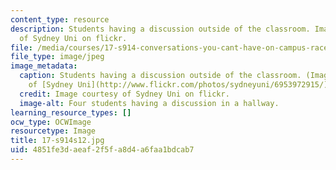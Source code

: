```yaml
---
content_type: resource
description: Students having a discussion outside of the classroom. Image courtesy
  of Sydney Uni on flickr.
file: /media/courses/17-s914-conversations-you-cant-have-on-campus-race-ethnicity-gender-and-identity-spring-2012/4851fe3daeaf2f5fa8d4a6faa1bdcab7_17-s914s12.jpg
file_type: image/jpeg
image_metadata:
  caption: Students having a discussion outside of the classroom. (Image courtesy
    of [Sydney Uni](http://www.flickr.com/photos/sydneyuni/6953972915/) on Flickr.)
  credit: Image courtesy of Sydney Uni on flickr.
  image-alt: Four students having a discussion in a hallway.
learning_resource_types: []
ocw_type: OCWImage
resourcetype: Image
title: 17-s914s12.jpg
uid: 4851fe3d-aeaf-2f5f-a8d4-a6faa1bdcab7
---
```

